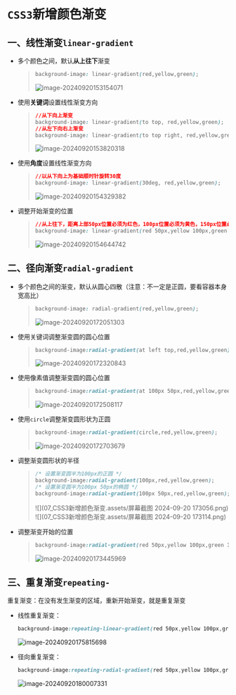 # `CSS3`新增颜色渐变

## 一、线性渐变`linear-gradient`

- 多个颜色之间，默认**从上往下**渐变

	> ```css
	> background-image: linear-gradient(red,yellow,green);
	> ```
	>
	> ![image-20240920153154071](07_CSS3新增颜色渐变.assets/image-20240920153154071.png) 

- 使用**关键词**设置线性渐变方向

	> ```css
	> //从下向上渐变
	> background-image: linear-gradient(to top, red,yellow,green);
	> //从左下向右上渐变
	> background-image: linear-gradient(to top right, red,yellow,green);
	> ```
	>
	> ![image-20240920153820318](07_CSS3新增颜色渐变.assets/image-20240920153820318.png) 

- 使用**角度**设置线性渐变方向

	> ```css
	> //以从下向上为基础顺时针旋转30度
	> background-image: linear-gradient(30deg, red,yellow,green);
	> ```
	>
	> ![image-20240920154329382](07_CSS3新增颜色渐变.assets/image-20240920154329382.png) 

- 调整开始渐变的位置

	> ```css
	> //从上往下，距离上部50px位置必须为红色，100px位置必须为黄色，150px位置必须为绿色，交接处发生渐变
	> background-image: linear-gradient(red 50px,yellow 100px,green 150px);
	> ```
	>
	> ![image-20240920154644742](07_CSS3新增颜色渐变.assets/image-20240920154644742.png) 



## 二、径向渐变`radial-gradient`

- 多个颜色之间的渐变，默认从圆心四散（注意：不一定是正圆，要看容器本身宽高比）

	> ```css
	> background-image: radial-gradient(red,yellow,green);
	> ```
	>
	> ![image-20240920172051303](07_CSS3新增颜色渐变.assets/image-20240920172051303.png) 

- 使用关键词调整渐变圆的圆心位置

	> ```css
	> background-image:radial-gradient(at left top,red,yellow,green);
	> ```
	>
	> ![image-20240920172320843](07_CSS3新增颜色渐变.assets/image-20240920172320843.png) 

- 使用像素值调整渐变圆的圆心位置

	> ```css
	> background-image:radial-gradient(at 100px 50px,red,yellow,green);
	> ```
	>
	> ![image-20240920172508117](07_CSS3新增颜色渐变.assets/image-20240920172508117.png) 

- 使用`circle`调整渐变圆形状为正圆

	> ```css
	> background-image:radial-gradient(circle,red,yellow,green);
	> ```
	>
	> ![image-20240920172703679](07_CSS3新增颜色渐变.assets/image-20240920172703679.png) 

- 调整渐变圆形状的半径

	> ```css
	> /* 设置渐变圆半为100px的正圆 */
	> background-image:radial-gradient(100px,red,yellow,green);
	> /* 设置渐变圆半为100px 50px的椭圆 */
	> background-image:radial-gradient(100px 50px,red,yellow,green);
	> ```
	>
	> ![](07_CSS3新增颜色渐变.assets/屏幕截图 2024-09-20 173056.png) ![](07_CSS3新增颜色渐变.assets/屏幕截图 2024-09-20 173114.png) 

- 调整渐变开始的位置

	> ```css
	> background-image:radial-gradient(red 50px,yellow 100px,green 150px);
	> ```
	>
	> ![image-20240920173445969](07_CSS3新增颜色渐变.assets/image-20240920173445969.png) 



## 三、重复渐变`repeating-`

重复渐变：在没有发生渐变的区域，重新开始渐变，就是重复渐变

- 线性重复渐变：

	```css
	background-image:repeating-linear-gradient(red 50px,yellow 100px,green 150px);
	```

	![image-20240920175815698](07_CSS3新增颜色渐变.assets/image-20240920175815698.png) 

- 径向重复渐变：

	```css
	background-image:repeating-radial-gradient(red 50px,yellow 100px,green 150px);
	```

	![image-20240920180007331](07_CSS3新增颜色渐变.assets/image-20240920180007331.png) 































